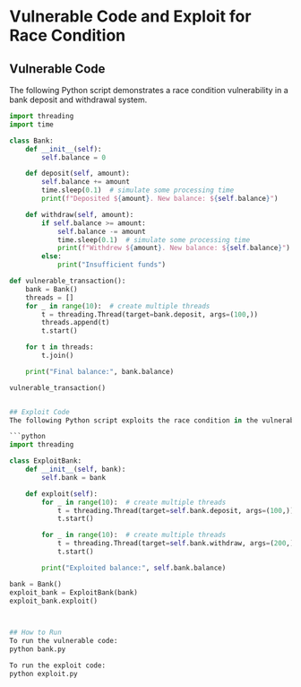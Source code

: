# Vulnerable Code and Exploit for Race Condition

## Vulnerable Code
The following Python script demonstrates a race condition vulnerability in a bank deposit and withdrawal system.

```python
import threading
import time

class Bank:
    def __init__(self):
        self.balance = 0

    def deposit(self, amount):
        self.balance += amount
        time.sleep(0.1)  # simulate some processing time
        print(f"Deposited ${amount}. New balance: ${self.balance}")

    def withdraw(self, amount):
        if self.balance >= amount:
            self.balance -= amount
            time.sleep(0.1)  # simulate some processing time
            print(f"Withdrew ${amount}. New balance: ${self.balance}")
        else:
            print("Insufficient funds")

def vulnerable_transaction():
    bank = Bank()
    threads = []
    for _ in range(10):  # create multiple threads
        t = threading.Thread(target=bank.deposit, args=(100,))
        threads.append(t)
        t.start()

    for t in threads:
        t.join()

    print("Final balance:", bank.balance)

vulnerable_transaction()


## Exploit Code
The following Python script exploits the race condition in the vulnerable code.

```python
import threading

class ExploitBank:
    def __init__(self, bank):
        self.bank = bank

    def exploit(self):
        for _ in range(10):  # create multiple threads
            t = threading.Thread(target=self.bank.deposit, args=(100,))
            t.start()

        for _ in range(10):  # create multiple threads
            t = threading.Thread(target=self.bank.withdraw, args=(200,))
            t.start()

        print("Exploited balance:", self.bank.balance)

bank = Bank()
exploit_bank = ExploitBank(bank)
exploit_bank.exploit()



## How to Run
To run the vulnerable code:
python bank.py

To run the exploit code:
python exploit.py
